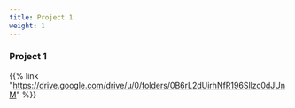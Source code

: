```yaml
---
title: Project 1
weight: 1
---
```

### Project 1

{{% link "https://drive.google.com/drive/u/0/folders/0B6rL2dUirhNfR196Sllzc0dJUnM" %}}
